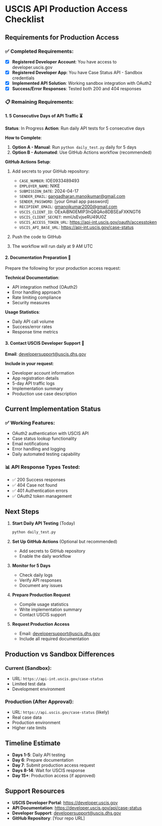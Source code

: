 # USCIS API Production Access Checklist

## Requirements for Production Access

### ✅ Completed Requirements:
- [x] **Registered Developer Account**: You have access to developer.uscis.gov
- [x] **Registered Developer App**: You have Case Status API - Sandbox credentials
- [x] **Implemented API Solution**: Working sandbox integration with OAuth2
- [x] **Success/Error Responses**: Tested both 200 and 404 responses

### 📋 Remaining Requirements:

#### 1. **5 Consecutive Days of API Traffic** ⏳
**Status**: In Progress
**Action**: Run daily API tests for 5 consecutive days

**How to Complete**:
1. **Option A - Manual**: Run `python daily_test.py` daily for 5 days
2. **Option B - Automated**: Use GitHub Actions workflow (recommended)

**GitHub Actions Setup**:
1. Add secrets to your GitHub repository:
   - `CASE_NUMBER`: IOE0933489493
   - `EMPLOYER_NAME`: NIKE
   - `SUBMISSION_DATE`: 2024-04-17
   - `SENDER_EMAIL`: gangadharan.manojkumar@gmail.com
   - `SENDER_PASSWORD`: [your Gmail app password]
   - `RECIPIENT_EMAIL`: gmanojkumar2000@gmail.com
   - `USCIS_CLIENT_ID`: OExAiBN0EMlP3hQ8QAo8DBSEaFXKNGT6
   - `USCIS_CLIENT_SECRET`: mmUsEvjseRU49U0Z
   - `USCIS_ACCESS_TOKEN_URL`: https://api-int.uscis.gov/oauth/accesstoken
   - `USCIS_API_BASE_URL`: https://api-int.uscis.gov/case-status

2. Push the code to GitHub
3. The workflow will run daily at 9 AM UTC

#### 2. **Documentation Preparation** 📝
Prepare the following for your production access request:

**Technical Documentation**:
- API integration method (OAuth2)
- Error handling approach
- Rate limiting compliance
- Security measures

**Usage Statistics**:
- Daily API call volume
- Success/error rates
- Response time metrics

#### 3. **Contact USCIS Developer Support** 📧
**Email**: developersupport@uscis.dhs.gov

**Include in your request**:
- Developer account information
- App registration details
- 5-day API traffic logs
- Implementation summary
- Production use case description

## Current Implementation Status

### ✅ Working Features:
- OAuth2 authentication with USCIS API
- Case status lookup functionality
- Email notifications
- Error handling and logging
- Daily automated testing capability

### 📊 API Response Types Tested:
- ✅ 200 Success responses
- ✅ 404 Case not found
- ✅ 401 Authentication errors
- ✅ OAuth2 token management

## Next Steps

1. **Start Daily API Testing** (Today)
   ```bash
   python daily_test.py
   ```

2. **Set Up GitHub Actions** (Optional but recommended)
   - Add secrets to GitHub repository
   - Enable the daily workflow

3. **Monitor for 5 Days**
   - Check daily logs
   - Verify API responses
   - Document any issues

4. **Prepare Production Request**
   - Compile usage statistics
   - Write implementation summary
   - Contact USCIS support

5. **Request Production Access**
   - Email: developersupport@uscis.dhs.gov
   - Include all required documentation

## Production vs Sandbox Differences

### Current (Sandbox):
- URL: `https://api-int.uscis.gov/case-status`
- Limited test data
- Development environment

### Production (After Approval):
- URL: `https://api.uscis.gov/case-status` (likely)
- Real case data
- Production environment
- Higher rate limits

## Timeline Estimate

- **Days 1-5**: Daily API testing
- **Day 6**: Prepare documentation
- **Day 7**: Submit production access request
- **Days 8-14**: Wait for USCIS response
- **Day 15+**: Production access (if approved)

## Support Resources

- **USCIS Developer Portal**: https://developer.uscis.gov
- **API Documentation**: https://developer.uscis.gov/api/case-status
- **Developer Support**: developersupport@uscis.dhs.gov
- **GitHub Repository**: [Your repo URL]
